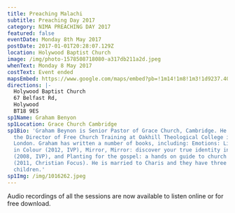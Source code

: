 ```yaml
---
title: Preaching Malachi
subtitle: Preaching Day 2017
category: NIMA PREACHING DAY 2017
featured: false
eventDate: Monday 8th May 2017
postDate: 2017-01-01T20:28:07.129Z
location: Holywood Baptist Church
image: /img/photo-1578508718080-a317db211a2d.jpeg
whenText: Monday 8 May 2017
costText: Event ended
mapsEmbed: https://www.google.com/maps/embed?pb=!1m14!1m8!1m3!1d9237.402428162452!2d-5.8463168!3d54.6330441!3m2!1i1024!2i768!4f13.1!3m3!1m2!1s0x0%3A0x33a7dba947cfb19!2sHolywood%20Baptist%20Church!5e0!3m2!1sen!2suk!4v1630956984500!5m2!1sen!2suk
directions: |-
  Holywood Baptist Church
  67 Belfast Rd, 
  Holywood 
  BT18 9ES
sp1Name: Graham Benyon
sp1Location: Grace Church Cambridge
sp1Bio: 'Graham Beynon is Senior Pastor of Grace Church, Cambridge. He is also
  the Director of Free Church Training at Oakhill Theological College in north
  London. Graham has written a number of books, including: Emotions: Living Life
  in Colour (2012, IVP), Mirror, Mirror: discover your true identity in Christ
  (2008, IVP), and Planting for the gospel: a hands on guide to church planting
  (2011, Christian Focus). He is married to Charis and they have three
  children.'
sp1Img: /img/1016262.jpeg
---
```


Audio recordings of all the sessions are now available to listen online or for free download.
